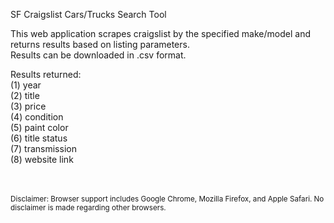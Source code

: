 SF Craigslist Cars/Trucks Search Tool

This web application scrapes craigslist by the specified make/model and returns results based on listing parameters.  <br />
Results can be downloaded in .csv format.

Results returned: <br />
(1) year <br />
(2) title <br />
(3) price <br />
(4) condition <br />
(5) paint color <br />
(6) title status <br />
(7) transmission <br />
(8) website link <br /> <br /> <br />

<sub>Disclaimer: Browser support includes Google Chrome, Mozilla Firefox, and Apple Safari. No disclaimer is made regarding other browsers. </sub>


